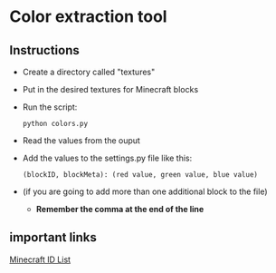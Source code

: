# Color extraction tool

## Instructions
- Create a directory called "textures"
- Put in the desired textures for Minecraft blocks
- Run the script:

	  python colors.py

- Read the values from the ouput
- Add the values to the settings.py file like this:

      (blockID, blockMeta): (red value, green value, blue value)

- (if you are going to add more than one additional block to the file)
	- **Remember the comma at the end of the line**

## important links
[Minecraft ID List](https://minecraft-ids.grahamedgecombe.com/)